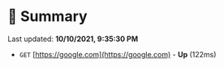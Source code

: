 # 📖 Summary
Last updated: **10/10/2021, 9:35:30 PM**

- `GET` [https://google.com](https://google.com) - **Up** (122ms)
